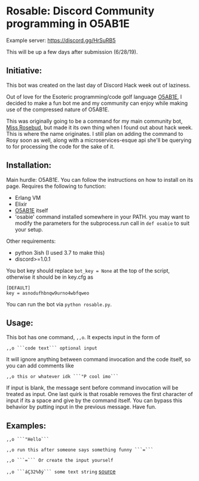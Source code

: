 # Rosable: Discord Community programming in O5AB1E

Example server: https://discord.gg/HrSuRB5

This will be up a few days after submission (6/28/19).

## Initiative:

This bot was created on the last day of Discord Hack week out of laziness.

Out of love for the Esoteric programming/code golf language [O5AB1E][1],
I decided to make a fun bot me and my community can enjoy while making use of the compressed nature of O5AB1E.

This was originally going to be a command for my main community bot, [Miss Rosebud][2],
but made it its own thing when I found out about hack week. This is where the name originates. I still plan on adding the
command to Rosy soon as well, along with a microservices-esque api she'll be querying to for processing the code for the 
sake of it.

## Installation:

Main hurdle: O5AB1E. You can follow the instructions on how to install on its page.
Requires the following to function:
- Erlang VM
- Elixir
- [O5AB1E][1] itself
- 'osabie' command installed somewhere in your PATH. you may want to modify the parameters for the 
subprocess.run call in `def osabie` to suit your setup.

Other requirements:

- python 3ish (I used 3.7 to make this)
- discord>=1.0.1

You bot key should replace `bot_key = None` at the top of the script, otherwise it should be in key.cfg as

```
[DEFAULT]
key = asnodufhbnqw9urno4wbfqweo
```

You can run the bot via `python rosable.py`.

## Usage:

This bot has one command, `,,o`. It expects input in the form of 

`,,o ```code text``` optional input`

It will ignore anything between command invocation and the code itself, so you can add comments like

`,,o this or whatever idk ```"P cool imo``` ` 

If input is blank, the message sent before command invocation will be treated as input. One last quirk
is that rosable removes the first character of input if its a space and give by the command itself.
You can bypass this behavior by putting input in the previous message. Have fun.

## Examples:

` ,,o ```"Hello``` `

` ,,o run this after someone says something funny ```=``` `

`,,o ```=``` Or create the input yourself`

`,,o ```áÇ32%ðý``` some text string` [source][3]


[1]: https://github.com/Adriandmen/05AB1E
[2]: https://github.com/eliatlarge/miss_rosebud
[3]: https://codegolf.stackexchange.com/questions/165809/alphabet-position-finder
